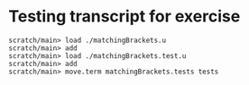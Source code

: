 # Testing transcript for exercise

```ucm
scratch/main> load ./matchingBrackets.u
scratch/main> add
scratch/main> load ./matchingBrackets.test.u
scratch/main> add
scratch/main> move.term matchingBrackets.tests tests
```
